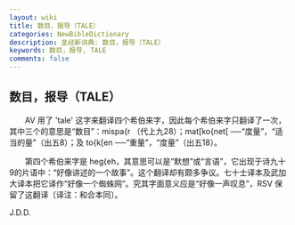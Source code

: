```yaml
---
layout: wiki
title: 数目，报导（TALE）
categories: NewBibleDictionary
description: 圣经新词典: 数目，报导（TALE）
keywords: 数目，报导, TALE
comments: false
---
```


## 数目，报导（TALE）

　　AV 用了 'tale' 这字来翻译四个希伯来字，因此每个希伯来字只翻译了一次，其中三个的意思是“数目”：mispa{r （代上九28）；mat[ko{net[ ──“度量”，“适当的量”（出五8）；及 to{k[en ──“重量”，“度量”（出五18）。

　　第四个希伯来字是 heg{eh，其意思可以是“默想”或“言语”，它出现于诗九十9的片语中：“好像讲述的一个故事”。这个翻译却有颇多争议。七十士译本及武加大译本把它译作“好像一个蜘蛛网”。究其字面意义应是“好像一声叹息”，RSV 保留了这翻译〔译注：和合本同〕。

J.D.D.








